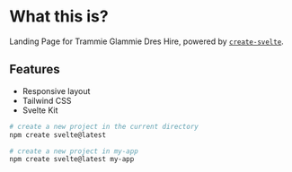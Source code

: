 # What this is?

Landing Page for Trammie Glammie Dres Hire, powered by [`create-svelte`](https://github.com/sveltejs/kit/tree/master/packages/create-svelte).

## Features
- Responsive layout
- Tailwind CSS
- Svelte Kit

```bash
# create a new project in the current directory
npm create svelte@latest

# create a new project in my-app
npm create svelte@latest my-app
```
